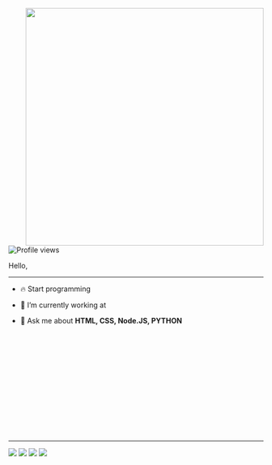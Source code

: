 <br>
<img align="right" height="470em" src="https://media4.giphy.com/media/l2R0flMBPtMGU0wbm/giphy.gif?cid=ecf05e47m41zev9tys94h2bj5h7rksfdgkzth5ck24r05vbw&rid=giphy.gif&ct=g"/>
<p align="left"> <img src="https://komarev.com/ghpvc/?username=pedrocatana&color=red" alt="Profile views" /> </p>
Hello,

--------------------------------------------------------------------------------------


- 🔥 Start programming 

- 🔭 I’m currently working at 

- 💬 Ask me about **HTML, CSS, Node.JS, PYTHON**


<br> <br> 
 



  
   <br> <br> <br> <br> <br> <br> <br> <br> <br> 
   
--------------------------------------------------------------------------------------
  
<div> 
  <a href="https://instagram.com/_.catana" target="_blank"><img src="https://img.shields.io/badge/-Instagram-%23E4405F?style=for-the-badge&logo=instagram&logoColor=white" target="_blank"></a>
 	<a href="https://www.twitch.tv/ocatana" target="_blank"><img src="https://img.shields.io/badge/Twitch-9146FF?style=for-the-badge&logo=twitch&logoColor=white" target="_blank"></a>
  <a href = "mailto:pedroalexcatana@gmail.com"><img src="https://img.shields.io/badge/-Gmail-%23333?style=for-the-badge&logo=gmail&logoColor=white" target="_blank"></a>
  <a href="https://www.linkedin.com/in/catana-pedro-773854210/" target="_blank"><img src="https://img.shields.io/badge/-LinkedIn-%230077B5?style=for-the-badge&logo=linkedin&logoColor=white" target="_blank"></a> 
 
 
</div>
